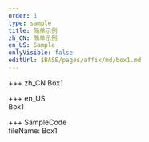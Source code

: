 ```yaml
---
order: 1
type: sample
title: 简单示例
zh_CN: 简单示例
en_US: Sample
onlyVisible: false
editUrl: $BASE/pages/affix/md/box1.md
---
```


+++ zh_CN
Box1

+++ en_US  
Box1

+++ SampleCode  
fileName: Box1
